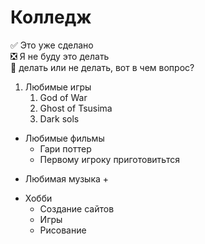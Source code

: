 # Колледж
:white_check_mark: Это уже сделано    
:negative_squared_cross_mark: Я не буду это делать    
:black_square_button: делать или не делать, вот в чем вопрос? 
1. Любимые игры
   1. God of War
   2. Ghost of Tsusima
   3. Dark sols
- Любимые фильмы
   - Гари поттер
   - Первому игроку приготовитьтся
+ Любимая музыка
   +  
* Хобби
   * Создание сайтов
   * Игры
   * Рисование
